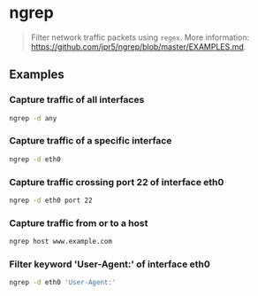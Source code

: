# ngrep

> Filter network traffic packets using `regex`. More information: <https://github.com/jpr5/ngrep/blob/master/EXAMPLES.md>.

## Examples

### Capture traffic of all interfaces

```bash
ngrep -d any
```

### Capture traffic of a specific interface

```bash
ngrep -d eth0
```

### Capture traffic crossing port 22 of interface eth0

```bash
ngrep -d eth0 port 22
```

### Capture traffic from or to a host

```bash
ngrep host www.example.com
```

### Filter keyword 'User-Agent:' of interface eth0

```bash
ngrep -d eth0 'User-Agent:'
```
